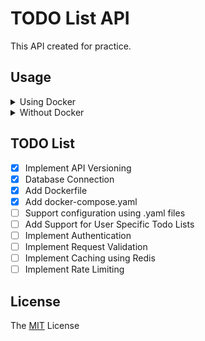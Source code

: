 # TODO List API
This API created for practice.

## Usage
<details>
  <summary>Using Docker</summary>
  Run <code>docker compose up -d</code>
</details>
<details>
  <summary>Without Docker</summary>
  <ol>
    <li>Run <code>make build</code> to build the source code.</li>
    <li>Run <code>make install</code> to move compiler binary to <code>/usr/local/bin</code>.</li>
    <li>Execute binary <code>/usr/local/bin/todo-app-api</code>.</li>
  </ol>
</details>

## TODO List
- [x] Implement API Versioning
- [x] Database Connection
- [x] Add Dockerfile
- [x] Add docker-compose.yaml
- [ ] Support configuration using .yaml files
- [ ] Add Support for User Specific Todo Lists
- [ ] Implement Authentication
- [ ] Implement Request Validation
- [ ] Implement Caching using Redis
- [ ] Implement Rate Limiting

## License
The [MIT](https://github.com/yunusemrealtiner1/todo-app/blob/main/LICENSE) License
